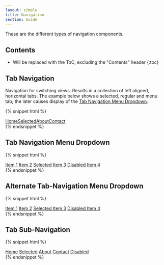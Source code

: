 ```yaml
---
layout: simple
title: Navigation
section: Guide
---
```


These are the different types of navigation components.

## Contents

* Will be replaced with the ToC, excluding the "Contents" header
{:toc}

## Tab Navigation

Navigation for switching views. Results in a collection of left aligned, horizontal tabs. The example below shows a selected, regular and menu tab; the later causes display of the [Tab Navigation Menu Dropdown](#tab-navigation-menu-dropdown).

{% snippet html %}
<!-- Empty comments used to remove line breaks. -->
<nav class="daptiv-nav">
    <a class="tab" href="#" onclick="return false;">Home</a><!--
    --><a class="selected tab" href="#" onclick="return false;">Selected</a><!--
    --><a class="tab" href="#" onclick="return false;">About</a><a class="tab" href="#" onclick="return false;">Contact</a>
</nav>
{% endsnippet %}
<br />

## Tab Navigation Menu Dropdown

{% snippet html %}
<div class="daptiv-dropdown">
    <a class="item" href="#" onclick="return false;">Item 1</a>
    <a class="item" href="#" onclick="return false;">Item 2</a>
    <a class="selected item" href="#" onclick="return false;">Selected Item 3</a>
    <a class="disabled item" href="#" onclick="return false;">Disabled Item 4</a>
</div>
{% endsnippet %}
<br />

## Alternate Tab-Navigation Menu Dropdown

{% snippet html %}
<div class="daptiv-dropdown">
    <a class="alternate item" href="#" onclick="return false;">Item 1</a>
    <a class="alternate item" href="#" onclick="return false;">Item 2</a>
    <a class="alternate selected item" href="#" onclick="return false;">Selected Item 3</a>
    <a class="alternate disabled item" href="#" onclick="return false;">Disabled Item 4</a>
</div>
{% endsnippet %}
<br />

## Tab Sub-Navigation

{% snippet html %}
<nav class="daptiv-subnav">
    <a class="tab" href="#" onclick="return false;">Home</a>
    <a class="selected tab" href="#" onclick="return false;">Selected</a>
    <a class="tab" href="#" onclick="return false;">About</a>
    <a class="tab" href="#" onclick="return false;">Contact</a>
    <a class="disabled tab" href="#" onclick="return false;" tabIndex="-1">Disabled</a>
</nav>
{% endsnippet %}
<br />

